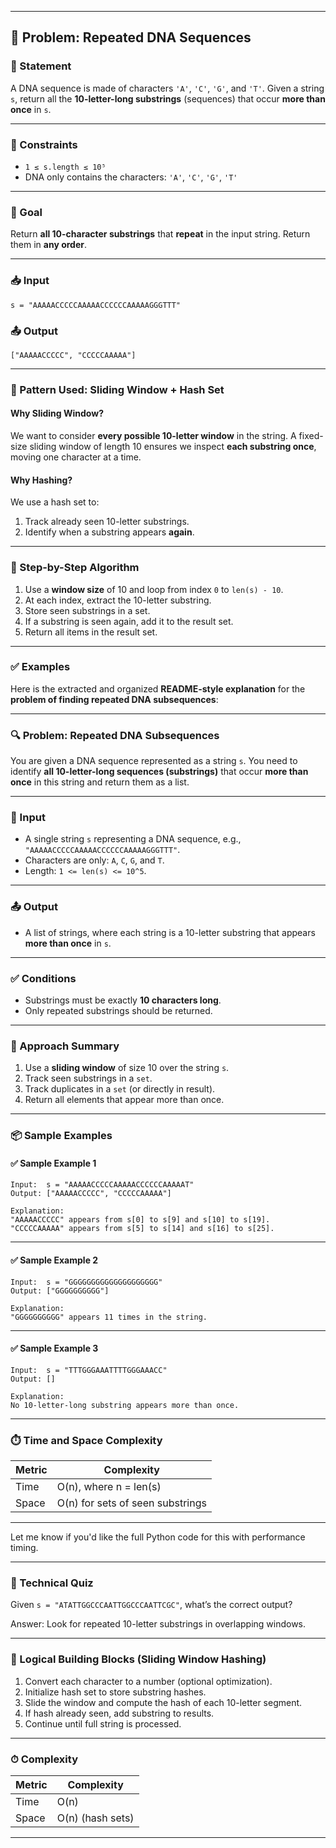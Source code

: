 
---

## 🧬 Problem: Repeated DNA Sequences

### 📄 Statement

A DNA sequence is made of characters `'A'`, `'C'`, `'G'`, and `'T'`. Given a string `s`, return all the **10-letter-long substrings** (sequences) that occur **more than once** in `s`.

---

### 🧾 Constraints

* `1 ≤ s.length ≤ 10⁵`
* DNA only contains the characters: `'A'`, `'C'`, `'G'`, `'T'`

---

### 🎯 Goal

Return **all 10-character substrings** that **repeat** in the input string. Return them in **any order**.

---

### 📥 Input

```text
s = "AAAAACCCCCAAAAACCCCCCAAAAAGGGTTT"
```

### 📤 Output

```text
["AAAAACCCCC", "CCCCCAAAAA"]
```

---

### 🧠 Pattern Used: Sliding Window + Hash Set

#### Why Sliding Window?

We want to consider **every possible 10-letter window** in the string. A fixed-size sliding window of length 10 ensures we inspect **each substring once**, moving one character at a time.

#### Why Hashing?

We use a hash set to:

1. Track already seen 10-letter substrings.
2. Identify when a substring appears **again**.

---

### 🔄 Step-by-Step Algorithm

1. Use a **window size** of 10 and loop from index `0` to `len(s) - 10`.
2. At each index, extract the 10-letter substring.
3. Store seen substrings in a set.
4. If a substring is seen again, add it to the result set.
5. Return all items in the result set.

---

### ✅ Examples

Here is the extracted and organized **README-style explanation** for the **problem of finding repeated DNA subsequences**:

---

### 🔍 Problem: Repeated DNA Subsequences

You are given a DNA sequence represented as a string `s`. You need to identify **all 10-letter-long sequences (substrings)** that occur **more than once** in this string and return them as a list.

---

### 🧾 Input

* A single string `s` representing a DNA sequence, e.g., `"AAAAACCCCCAAAAACCCCCCAAAAAGGGTTT"`.
* Characters are only: `A`, `C`, `G`, and `T`.
* Length: `1 <= len(s) <= 10^5`.

---

### 📤 Output

* A list of strings, where each string is a 10-letter substring that appears **more than once** in `s`.

---

### ✅ Conditions

* Substrings must be exactly **10 characters long**.
* Only repeated substrings should be returned.

---

### 🧠 Approach Summary

1. Use a **sliding window** of size 10 over the string `s`.
2. Track seen substrings in a `set`.
3. Track duplicates in a `set` (or directly in result).
4. Return all elements that appear more than once.

---

### 📦 Sample Examples

#### ✅ Sample Example 1

```
Input:  s = "AAAAACCCCCAAAAACCCCCCAAAAAT"
Output: ["AAAAACCCCC", "CCCCCAAAAA"]

Explanation:
"AAAAACCCCC" appears from s[0] to s[9] and s[10] to s[19].
"CCCCCAAAAA" appears from s[5] to s[14] and s[16] to s[25].
```

---

#### ✅ Sample Example 2

```
Input:  s = "GGGGGGGGGGGGGGGGGGGG"
Output: ["GGGGGGGGGG"]

Explanation:
"GGGGGGGGGG" appears 11 times in the string.
```

---

#### ✅ Sample Example 3

```
Input:  s = "TTTGGGAAATTTTGGGAAACC"
Output: []

Explanation:
No 10-letter-long substring appears more than once.
```

---

### ⏱️ Time and Space Complexity

| Metric | Complexity                       |
| ------ | -------------------------------- |
| Time   | O(n), where n = len(s)           |
| Space  | O(n) for sets of seen substrings |

---

Let me know if you'd like the full Python code for this with performance timing.


---

### 🧪 Technical Quiz

Given `s = "ATATTGGCCCAATTGGCCCAATTCGC"`, what’s the correct output?

Answer: Look for repeated 10-letter substrings in overlapping windows.

---

### 🧱 Logical Building Blocks (Sliding Window Hashing)

1. Convert each character to a number (optional optimization).
2. Initialize hash set to store substring hashes.
3. Slide the window and compute the hash of each 10-letter segment.
4. If hash already seen, add substring to results.
5. Continue until full string is processed.

---

### ⏱ Complexity

| Metric | Complexity       |
| ------ | ---------------- |
| Time   | O(n)             |
| Space  | O(n) (hash sets) |

---
